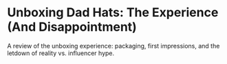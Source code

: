 # Unboxing Dad Hats: The Experience (And Disappointment)

A review of the unboxing experience: packaging, first impressions, and the letdown of reality vs. influencer hype.